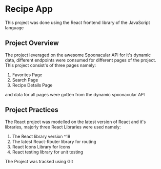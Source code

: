 # Recipe App 

This project was done using the React frontend library of the JavaScript language

## Project Overview

The project leveraged on the awesome Spoonacular API for it's dynamic data, different endpoints were consumed for different pages of the project.
This project consist's of three pages namely:
1.  Favorites Page
2.  Search Page
3.  Recipe Details Page

and data for all pages were gotten from the dynamic spoonacular API

## Project Practices
The React project was modelled on the latest version of React and it's libraries, majorly three React Libraries were used namely:
1. The React library version ^18
2. The latest React-Router library for routing
3. React Icons Library for Icons
4. React testing library for unit testing

The Project was tracked using Git